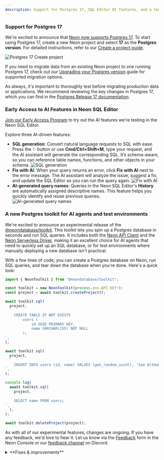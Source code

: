 ```yaml
---
description: Support for Postgres 17, SQL Editor AI features, and a toolkit for AI agents
---
```


### Support for Postgres 17

We're excited to announce that [Neon now supports Postgres 17](https://neon.tech/blog/postgres-17). To start using Postgres 17, create a new Neon project and select **17** as the **Postgres version**. For detailed instructions, refer to our [Create a project guide](/docs/manage/projects#create-a-project).

![Postgres 17 Create project](/docs/relnotes/postgres_17.png)

If you need to migrate data from an existing Neon project to one running Postgres 17, check out our [Upgrading your Postgres version](/docs/postgresql/postgres-upgrade) guide for supported migration options.

As always, it's important to thoroughly test before migrating production data or applications. We recommend reviewing the key changes in Postgres 17, which you can find in the [Postgres Release 17 documentation](https://www.postgresql.org/docs/16/release-17.html).

### Early Access to AI Features in Neon SQL Editor

[Join our Early Access Program](https://console.neon.tech/app/settings/early-access) to try out the AI features we're testing in the Neon SQL Editor.

Explore three AI-driven features:

- **SQL generation**: Convert natural language requests to SQL with ease. Press the ✨ button or use **Cmd/Ctrl+Shift+M**, type your request, and the AI assistant will generate the corresponding SQL. It’s schema-aware, so you can reference table names, functions, and other objects in your schema.
  ![SQL generation](/docs/get-started-with-neon/sql_editor_ai.png)
- **Fix with AI**: When your query returns an error, click **Fix with AI** next to the error message. The AI assistant will analyze the issue, suggest a fix, and update the SQL Editor so you can run the query again.
  ![Fix with AI](/docs/get-started-with-neon/fix_with_ai.png)
- **AI-generated query names**: Queries in the Neon SQL Editor's **History** are automatically assigned descriptive names. This feature helps you quickly identify and reuse previous queries.
  ![AI-generated query names](/docs/get-started-with-neon/query_names.png)

### A new Postgres toolkit for AI agents and test environments

We're excited to announce an experimental release of the [@neondatabase/toolkit](https://jsr.io/@neon/toolkit). This toolkit lets you spin up a Postgres database in seconds and run SQL queries. It includes both the [Neon API Client](https://www.npmjs.com/package/@neondatabase/api-client) and the [Neon Serverless Driver](https://github.com/neondatabase/serverless), making it an excellent choice for AI agents that need to quickly set up an SQL database, or for test environments where manually deploying a new database isn't practical.

With a few lines of code, you can create a Postgres database on Neon, run SQL queries, and tear down the database when you're done. Here's a quick look:

```javascript
import { NeonToolkit } from "@neondatabase/toolkit";

const toolkit = new NeonToolkit(process.env.API_KEY!);
const project = await toolkit.createProject();

await toolkit.sql(
  project,
  `
    CREATE TABLE IF NOT EXISTS
        users (
            id UUID PRIMARY KEY,
            name VARCHAR(255) NOT NULL
        );
`,
);

await toolkit.sql(
  project,
  `
    INSERT INTO users (id, name) VALUES (gen_random_uuid(), 'Sam Altman');
`,
);

console.log(
  await toolkit.sql(
    project,
    `
    SELECT name FROM users;
`,
  ),
);

await toolkit.deleteProject(project);
```

As with all of our experimental features, changes are ongoing. If you have any feedback, we'd love to hear it. Let us know via the [Feedback](https://console.neon.tech/app/projects?modal=feedback) form in the Neon Console or our [feedback channel](https://discord.com/channels/1176467419317940276/1176788564890112042) on Discord.

<details>
<summary>**Fixes & improvements**</summary>

- Released a new version of the [Neon CLI](/docs/reference/neon-cli) with the following updates:

  - Fixed an issue where the `neonctl -v` command returned `unknown` instead of the CLI version.
  - Updated the [neon projects create](/docs/reference/cli-projects#create) CLI command to support creating projects in the `aws-ap-southeast-2` region, which was missing from the list of supported regions.
  - Added a warning to the [neon branches create](/docs/reference/cli-branches#create) CLI command output for branches created from a protected parent branch. The warning notes that role passwords are changed. For more details, see [New passwords generated for Postgres roles on child branches](/docs/guides/protected-branches#new-passwords-generated-for-postgres-roles-on-child-branches).

  To update your Neon CLI version, follow our [CLI upgrade instructions](/docs/reference/cli-install#upgrade).

- The Drizzle Studio version that powers the **Tables** page in the Neon Console has been updated. For improvements and fixes in this version, see the [Neon Drizzle Studio Integration Changelog](https://github.com/neondatabase/neon-drizzle-studio-changelog/blob/main/CHANGELOG.md).
- We removed a restriction that prevented using the [Schema Diff](/docs/guides/schema-diff) feature when [IP Allow](https://neon.tech/docs/introduction/ip-allow) was enabled. Previously, Schema Diff couldn't compare branches protected by an IP Allow list.
- Fixed an issue where timestamp values displayed incorrectly on the **Tables** page. Timestamps were stored in UTC but shown in the user's local time zone.
- Improved error messages on the **Tables** page after a Drizzle Studio connection failure.
- The **Refresh** button on the **Monitoring** page now correctly refreshes any charts displaying an error.
- Branch deletion operations triggered by a new preview deployment in the Neon Vercel Integration are now performed asynchronously, allowing preview deployment operations to proceed without delay.
- Improved handling of long names for projects, branches, roles, and databases in the Neon Console.
- Fixed an issue in the Neon Quickstart where the connection string would disappear and reappear.
- Fixed an issue with storage usage values not updating correctly at the start of a new billing period after deleting all projects and downgrading.

</details>
